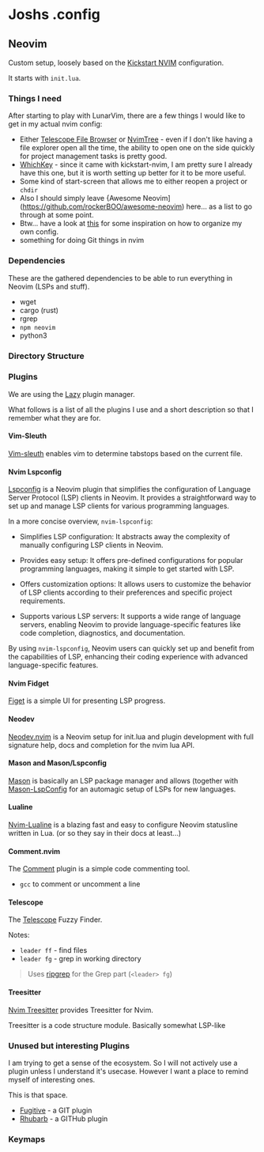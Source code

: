 # Joshs .config

## Neovim

Custom setup, loosely based on the [Kickstart NVIM](https://github.com/nvim-lua/kickstart.nvim) configuration.

It starts with `init.lua`.


### Things I need

After starting to play with LunarVim, there are a few things I would like to get in my actual nvim config:

* Either [Telescope File Browser](https://github.com/nvim-telescope/telescope-file-browser.nvim) or [NvimTree](https://github.com/nvim-tree/nvim-tree.lua) - even if I don't like having a file explorer open all the time, the ability to open one on the side quickly for project management tasks is pretty good.
* [WhichKey](https://github.com/folke/which-key.nvim) - since it came with kickstart-nvim, I am pretty sure I already have this one, but it is worth setting up better for it to be more useful.
* Some kind of start-screen that allows me to either reopen a project or `chdir`
* Also I should simply leave {Awesome Neovim](https://github.com/rockerBOO/awesome-neovim) here... as a list to go through at some point.
* Btw... have a look at [this](https://github.com/LunarVim/Launch.nvim/tree/master) for some inspiration on how to organize my own config.
* something for doing Git things in nvim


### Dependencies

These are the gathered dependencies to be able to run everything in Neovim (LSPs and stuff).

* wget
* cargo (rust)
* rgrep
* `npm neovim`
* python3


### Directory Structure

### Plugins

We are using the [Lazy](https://github.com/folke/lazy.nvim) plugin manager.

What follows is a list of all the plugins I use and a short description so that I remember what they are for.

#### Vim-Sleuth

[Vim-sleuth](https://github.com/tpope/vim-sleuth) enables vim to determine tabstops based on the current file.


#### Nvim Lspconfig

[Lspconfig](https://github.com/neovim/nvim-lspconfig) is a Neovim plugin that simplifies the configuration of Language Server Protocol (LSP) clients in Neovim. It provides a straightforward way to set up and manage LSP clients for various programming languages.

In a more concise overview, `nvim-lspconfig`:

- Simplifies LSP configuration: It abstracts away the complexity of manually configuring LSP clients in Neovim.

- Provides easy setup: It offers pre-defined configurations for popular programming languages, making it simple to get started with LSP.

- Offers customization options: It allows users to customize the behavior of LSP clients according to their preferences and specific project requirements.

- Supports various LSP servers: It supports a wide range of language servers, enabling Neovim to provide language-specific features like code completion, diagnostics, and documentation.

By using `nvim-lspconfig`, Neovim users can quickly set up and benefit from the capabilities of LSP, enhancing their coding experience with advanced language-specific features.


#### Nvim Fidget

[Figet](https://github.com/j-hui/fidget.nvim) is a simple UI for presenting LSP progress.


#### Neodev

[Neodev.nvim](https://github.com/folke/neodev.nvim) is a Neovim setup for init.lua and plugin development with full signature help, docs and completion for the nvim lua API.

#### Mason and Mason/Lspconfig

[Mason](https://github.com/williamboman/mason.nvim) is basically an LSP package manager and allows (together with [Mason-LspConfig](https://github.com/williamboman/mason-lspconfig.nvim) for an automagic setup of LSPs for new languages.


#### Lualine

[Nvim-Lualine](https://github.com/nvim-lualine/lualine.nvim) is a blazing fast and easy to configure Neovim statusline written in Lua. (or so they say in their docs at least...)


#### Comment.nvim

The [Comment](https://github.com/numToStr/Comment.nvim) plugin is a simple code commenting tool.

* `gcc` to comment or uncomment a line


#### Telescope

The [Telescope](https://github.com/nvim-telescope/telescope.nvim) Fuzzy Finder.

Notes:

 - `leader ff` - find files
 - `leader fg` - grep in working directory

> Uses [ripgrep](https://github.com/BurntSushi/ripgrep#installation) for the Grep part (`<leader> fg`)

#### Treesitter

[Nvim Treesitter](https://github.com/nvim-treesitter/nvim-treesitter) provides Treesitter for Nvim.

Treesitter is a code structure module. Basically somewhat LSP-like


### Unused but interesting Plugins

I am trying to get a sense of the ecosystem. So I will not actively use a plugin unless I understand it's usecase. However I want a place to remind myself of interesting ones.

This is that space.

* [Fugitive](https://github.com/tpope/vim-fugitive) - a GIT plugin
* [Rhubarb](https://github.com/tpope/vim-rhubarb) - a GITHub plugin


### Keymaps



